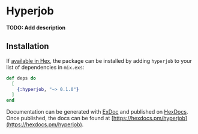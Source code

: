 # Hyperjob

**TODO: Add description**

## Installation

If [available in Hex](https://hex.pm/docs/publish), the package can be installed
by adding `hyperjob` to your list of dependencies in `mix.exs`:

```elixir
def deps do
  [
    {:hyperjob, "~> 0.1.0"}
  ]
end
```

Documentation can be generated with [ExDoc](https://github.com/elixir-lang/ex_doc)
and published on [HexDocs](https://hexdocs.pm). Once published, the docs can
be found at [https://hexdocs.pm/hyperjob](https://hexdocs.pm/hyperjob).

